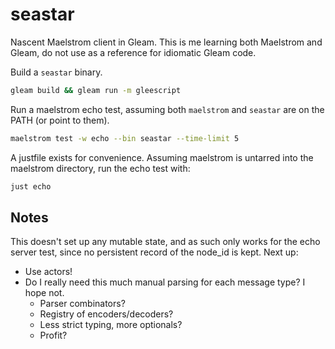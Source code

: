 # seastar

Nascent Maelstrom client in Gleam.
This is me learning both Maelstrom and Gleam, do not use as a reference for idiomatic Gleam code.

Build a `seastar` binary.

```sh
gleam build && gleam run -m gleescript
```

Run a maelstrom echo test, assuming both `maelstrom` and `seastar` are on the PATH (or point to them).

```sh
maelstrom test -w echo --bin seastar --time-limit 5
```

A justfile exists for convenience. Assuming maelstrom is untarred into the maelstrom directory, run the echo test with:

```sh
just echo
```

## Notes

This doesn't set up any mutable state, and as such only works for the echo server test, since no persistent record of the node_id is kept.
Next up:
- Use actors!
- Do I really need this much manual parsing for each message type? I hope not.
  - Parser combinators?
  - Registry of encoders/decoders?
  - Less strict typing, more optionals?
  - Profit?
